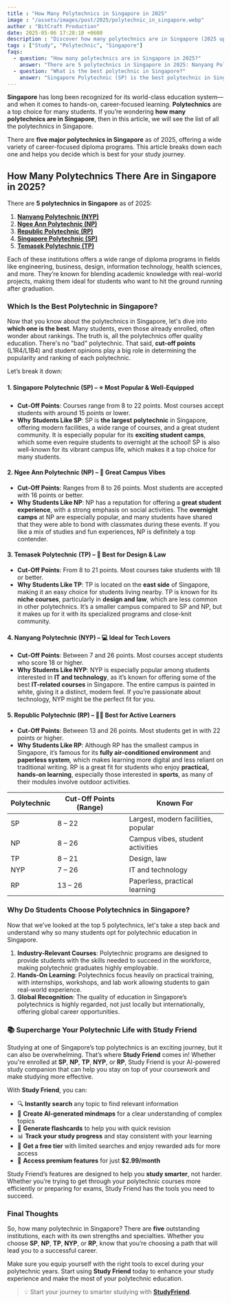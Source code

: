 ```yaml
---
title : "How Many Polytechnics in Singapore in 2025"
image : "/assets/images/post/2025/polytechnic_in_singapore.webp"
author : "BitCraft Production"
date: 2025-05-06 17:28:10 +0600
description : "Discover how many polytechnics are in Singapore (2025 update) and how you can supercharge your study life with AI-powered tools like Study Friend."
tags : ["Study", "Polytechnic", "Singapore"]
faqs:
  - question: "How many polytechnics are in Singapore in 2025?"
    answer: "There are 5 polytechnics in Singapore in 2025: Nanyang Polytechnic (NYP), Ngee Ann Polytechnic (NP), Republic Polytechnic (RP), Singapore Polytechnic (SP), and Temasek Polytechnic (TP)."
  - question: "What is the best polytechnic in Singapore?"
    answer: "Singapore Polytechnic (SP) is the best polytechnic in Singapore in 2025."
---
```


**Singapore** has long been recognized for its world-class education system—and when it comes to hands-on, career-focused learning. **Polytechnics** are a top choice for many students. If you’re wondering **how many polytechnics are in Singapore**, then in this article, we will see the list of all the polytechnics in Singapore.

There are **five major polytechnics in Singapore** as of 2025, offering a wide variety of career-focused diploma programs. This article breaks down each one and helps you decide which is best for your study journey.

## How Many Polytechnics There Are in Singapore in 2025?

There are **5 polytechnics in Singapore** as of 2025:

1. **[Nanyang Polytechnic (NYP)](https://www.nyp.edu.sg/)**
2. **[Ngee Ann Polytechnic (NP)](https://www.np.edu.sg/)**
3. **[Republic Polytechnic (RP)](https://www.rp.edu.sg/)**
4. **[Singapore Polytechnic (SP)](https://www.sp.edu.sg/)**
5. **[Temasek Polytechnic (TP)](https://www.tp.edu.sg/)**

Each of these institutions offers a wide range of diploma programs in fields like engineering, business, design, information technology, health sciences, and more. They’re known for blending academic knowledge with real-world projects, making them ideal for students who want to hit the ground running after graduation.


### **Which Is the Best Polytechnic in Singapore?**

Now that you know about the polytechnics in Singapore, let's dive into **which one is the best**. Many students, even those already enrolled, often wonder about rankings. The truth is, all the polytechnics offer quality education. There's no "bad" polytechnic. That said, **cut-off points** (L1R4/L1B4) and student opinions play a big role in determining the popularity and ranking of each polytechnic.

Let’s break it down:


#### 1. **Singapore Polytechnic (SP)** – ⭐ Most Popular & Well-Equipped

* **Cut-Off Points**: Courses range from 8 to 22 points. Most courses accept students with around 15 points or lower.
* **Why Students Like SP**: SP is **the largest polytechnic** in Singapore, offering modern facilities, a wide range of courses, and a great student community. It is especially popular for its **exciting student camps**, which some even require students to overnight at the school! SP is also well-known for its vibrant campus life, which makes it a top choice for many students.

#### 2. **Ngee Ann Polytechnic (NP)** – 🎉 Great Campus Vibes

* **Cut-Off Points**: Ranges from 8 to 26 points. Most students are accepted with 16 points or better.
* **Why Students Like NP**: NP has a reputation for offering a **great student experience**, with a strong emphasis on social activities. The **overnight camps** at NP are especially popular, and many students have shared that they were able to bond with classmates during these events. If you like a mix of studies and fun experiences, NP is definitely a top contender.

#### 3. **Temasek Polytechnic (TP)** – 🎨 Best for Design & Law

* **Cut-Off Points**: From 8 to 21 points. Most courses take students with 18 or better.
* **Why Students Like TP**: TP is located on the **east side** of Singapore, making it an easy choice for students living nearby. TP is known for its **niche courses**, particularly in **design and law**, which are less common in other polytechnics. It’s a smaller campus compared to SP and NP, but it makes up for it with its specialized programs and close-knit community.

#### 4. **Nanyang Polytechnic (NYP)** – 💻 Ideal for Tech Lovers

* **Cut-Off Points**: Between 7 and 26 points. Most courses accept students who score 18 or higher.
* **Why Students Like NYP**: NYP is especially popular among students interested in **IT and technology**, as it’s known for offering some of the best **IT-related courses** in Singapore. The entire campus is painted in white, giving it a distinct, modern feel. If you’re passionate about technology, NYP might be the perfect fit for you.

#### 5. **Republic Polytechnic (RP)** – 🏃‍♂️ Best for Active Learners

* **Cut-Off Points**: Between 13 and 26 points. Most students get in with 22 points or higher.
* **Why Students Like RP**: Although RP has the smallest campus in Singapore, it’s famous for its **fully air-conditioned environment** and **paperless system**, which makes learning more digital and less reliant on traditional writing. RP is a great fit for students who enjoy **practical, hands-on learning**, especially those interested in **sports**, as many of their modules involve outdoor activities.


| Polytechnic | Cut-Off Points (Range) | Known For                           |
| ----------- | ---------------------- | ----------------------------------- |
| SP          | 8 – 22                 | Largest, modern facilities, popular |
| NP          | 8 – 26                 | Campus vibes, student activities    |
| TP          | 8 – 21                 | Design, law                         |
| NYP         | 7 – 26                 | IT and technology                   |
| RP          | 13 – 26                | Paperless, practical learning       |


### Why Do Students Choose Polytechnics in Singapore?

Now that we’ve looked at the top 5 polytechnics, let's take a step back and understand why so many students opt for polytechnic education in Singapore.

1. **Industry-Relevant Courses**: Polytechnic programs are designed to provide students with the skills needed to succeed in the workforce, making polytechnic graduates highly employable.
2. **Hands-On Learning**: Polytechnics focus heavily on practical training, with internships, workshops, and lab work allowing students to gain real-world experience.
3. **Global Recognition**: The quality of education in Singapore’s polytechnics is highly regarded, not just locally but internationally, offering global career opportunities.

### 📚 Supercharge Your Polytechnic Life with Study Friend

Studying at one of Singapore’s top polytechnics is an exciting journey, but it can also be overwhelming. That’s where **Study Friend** comes in! Whether you're enrolled at **SP**, **NP**, **TP**, **NYP**, or **RP**, Study Friend is your AI-powered study companion that can help you stay on top of your coursework and make studying more effective.

With **Study Friend**, you can:

* 🔍 **Instantly search** any topic to find relevant information
* 🧠 **Create AI-generated mindmaps** for a clear understanding of complex topics
* 📇 **Generate flashcards** to help you with quick revision
* 📊 **Track your study progress** and stay consistent with your learning
* 🎁 **Get a free tier** with limited searches and enjoy rewarded ads for more access
* 💸 **Access premium features** for just **\$2.99/month**

Study Friend’s features are designed to help you **study smarter**, not harder. Whether you’re trying to get through your polytechnic courses more efficiently or preparing for exams, Study Friend has the tools you need to succeed.

### Final Thoughts

So, how many polytechnic in Singapore? There are **five** outstanding institutions, each with its own strengths and specialties. Whether you choose **SP**, **NP**, **TP**, **NYP**, or **RP**, know that you’re choosing a path that will lead you to a successful career.

Make sure you equip yourself with the right tools to excel during your polytechnic years. Start using **Study Friend** today to enhance your study experience and make the most of your polytechnic education.

> 💡 Start your journey to smarter studying with [**StudyFriend**](https://play.google.com/store/apps/details?id=com.studyfriend.mobile).

